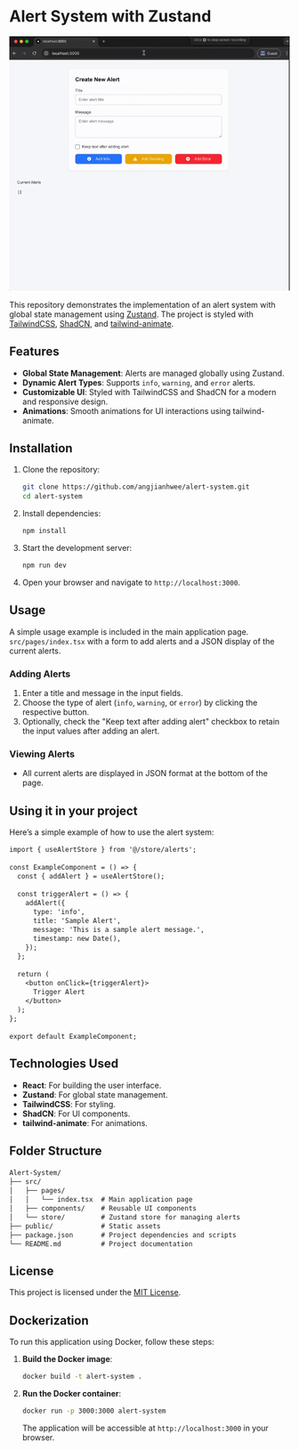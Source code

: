 # Alert System with Zustand

![Alert System Example](assets/example.gif)

This repository demonstrates the implementation of an alert system with global state management using [Zustand](https://github.com/pmndrs/zustand). The project is styled with [TailwindCSS](https://tailwindcss.com/), [ShadCN](https://shadcn.dev/), and [tailwind-animate](https://github.com/benface/tailwind-animate).

## Features

- **Global State Management**: Alerts are managed globally using Zustand.
- **Dynamic Alert Types**: Supports `info`, `warning`, and `error` alerts.
- **Customizable UI**: Styled with TailwindCSS and ShadCN for a modern and responsive design.
- **Animations**: Smooth animations for UI interactions using tailwind-animate.

## Installation

1. Clone the repository:
   ```bash
   git clone https://github.com/angjianhwee/alert-system.git
   cd alert-system
   ```

2. Install dependencies:
   ```bash
   npm install
   ```

3. Start the development server:
   ```bash
   npm run dev
   ```

4. Open your browser and navigate to `http://localhost:3000`.

## Usage

A simple usage example is included in the main application page. `src/pages/index.tsx` with a form to add alerts and a JSON display of the current alerts.

### Adding Alerts

1. Enter a title and message in the input fields.
2. Choose the type of alert (`info`, `warning`, or `error`) by clicking the respective button.
3. Optionally, check the "Keep text after adding alert" checkbox to retain the input values after adding an alert.

### Viewing Alerts

- All current alerts are displayed in JSON format at the bottom of the page.

## Using it in your project

Here’s a simple example of how to use the alert system:

```tsx
import { useAlertStore } from '@/store/alerts';

const ExampleComponent = () => {
  const { addAlert } = useAlertStore();

  const triggerAlert = () => {
    addAlert({
      type: 'info',
      title: 'Sample Alert',
      message: 'This is a sample alert message.',
      timestamp: new Date(),
    });
  };

  return (
    <button onClick={triggerAlert}>
      Trigger Alert
    </button>
  );
};

export default ExampleComponent;
```

## Technologies Used

- **React**: For building the user interface.
- **Zustand**: For global state management.
- **TailwindCSS**: For styling.
- **ShadCN**: For UI components.
- **tailwind-animate**: For animations.

## Folder Structure

```
Alert-System/
├── src/
│   ├── pages/
│   │   └── index.tsx  # Main application page
│   ├── components/    # Reusable UI components
│   └── store/         # Zustand store for managing alerts
├── public/            # Static assets
├── package.json       # Project dependencies and scripts
└── README.md          # Project documentation
```

## License

This project is licensed under the [MIT License](LICENSE).

## Dockerization

To run this application using Docker, follow these steps:

1.  **Build the Docker image**:
    ```bash
    docker build -t alert-system .
    ```

2.  **Run the Docker container**:
    ```bash
    docker run -p 3000:3000 alert-system
    ```

    The application will be accessible at `http://localhost:3000` in your browser.
